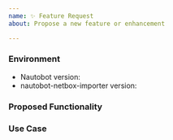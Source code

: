 ```yaml
---
name: ✨ Feature Request
about: Propose a new feature or enhancement

---
```


### Environment
* Nautobot version:  <!-- Example: 2.1.0 -->
* nautobot-netbox-importer version:  <!-- Example: 1.0.0 -->

<!--
    Describe in detail the new functionality you are proposing.
-->
### Proposed Functionality

<!--
    Convey an example use case for your proposed feature. Write from the
    perspective of a user who would benefit from the proposed
    functionality and describe how.
--->
### Use Case
